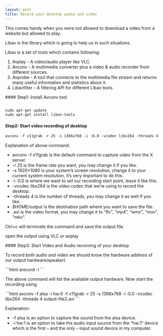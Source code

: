 ```yaml
---
layout: post
title: Record your desktop audio and video
---
```

<p class="message">
This comes handy when you were not allowed to download a video from a website but allowed to play.
</p>
<p>
Libav is the library which is going to help us in such situations.
</p><p>Libav is a set of tools which contains following:
</p>
<p>
<ol>
<li>Avplay - A video/audio player like VLC.</li>
<li>Avconv - A multimedia converter plus a video & audio recorder from different sources.
</li><li>Avprobe - A tool that connects to the multimedia file stream and returns many useful information and statistics about it.
</li><li>Libavfilter - A filtering API for different Libav tools.
</li></ol>
</p>
#### Step1: Install Avconv tool

```html

sudo apt-get update
sudo apt-get install libav-tools
```

#### Step2: Start video recording of desktop

```html
avconv -f x11grab -r 25 -s 1366x768 -i :0.0 -vcodec libx264 -threads 4 $HOME/output.avi
```

<p>
Explanation of above command:
<ul>
<li>    avconv -f x11grab is the default command to capture video from the X server.
</li><li>    -r 25 is the frame rate you want, you may change it if you like.
</li><li>    -s 1920×1080 is your system’s screen resolution, change it to your current system resolution, it’s very important to do this.
</li><li>    -i :0.0 is where we want to set our recording start point, leave it like this.
</li><li>    -vcodec libx264 is the video codec that we’re using to record the desktop.
</li><li>    -threads 4 is the number of threads, you may change it as well if you like.
</li><li>    $HOME/output is the destination path where you want to save the file.
</li><li>    .avi is the video format, you may change it to “flv”, “mp4”, “wmv”, “mov”, “mkv”.
</li></ul>
Ctrl+c will terminate the command and save the output file.

open the output using VLC or avplay
</p>
#### Step3: Start Video and Audio recorning of your desktop
<p>
To record both audio and video we should know the hardware address of our output hardware(speaker)
</p>
```html
arecord -l
```
<p>
The above command will list the available output hardware.
Now start the recording using
</p>
```html
avconv -f alsa -i hw:0 -f x11grab -r 25 -s 1366x768 -i :0.0 -vcodec libx264 -threads 4 output-file2.avi
```
<p>
Explanation:
<ul>
<li>    -f alsa is an option to capture the sound from the alsa device.
</li><li>    -i hw:1 is an option to take the audio input source from the “hw:1” device which is the first – and the only – input sound device in my computer.
</li></ul>
</p>
